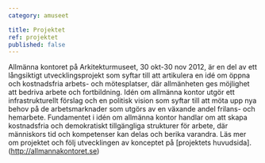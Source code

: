 ```yaml
---
category: amuseet

title: Projektet
ref: projektet
published: false
---
```


Allmänna kontoret på Arkitekturmuseet, 30 okt-30 nov 2012, är en del av ett långsiktigt utvecklingsprojekt som syftar till att artikulera en idé om öppna och kostnadsfria arbets- och mötesplatser, där allmänheten ges möjlighet att bedriva arbete och fortbildning. Idén om allmänna kontor utgör ett infrastrukturellt förslag och en politisk vision som syftar till att möta upp nya behov på de arbetsmarknader som utgörs av en växande andel frilans- och hemarbete. Fundamentet i idén om allmänna kontor handlar om att skapa kostnadsfria och demokratiskt tillgängliga strukturer för arbete, där människors tid och kompetenser kan delas och berika varandra. Läs mer om projektet och följ utvecklingen av konceptet på [projektets huvudsida]. (http://allmannakontoret.se)